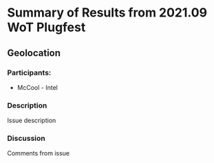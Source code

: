 # Summary of Results from 2021.09 WoT Plugfest

## Geolocation
### Participants: 
* McCool - Intel

### Description
Issue description

### Discussion
Comments from issue
